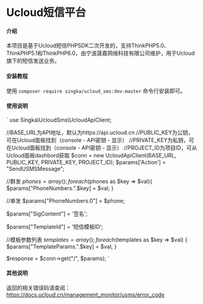 # Ucloud短信平台

#### 介绍
本项目是基于Ucloud短信PHPSDK二次开发的，支持ThinkPHP5.0、ThinkPHP5.1和ThinkPHP6.0，由宁波晟嘉网络科技有限公司维护，用于Ucloud旗下的短信发送业务。

#### 安装教程

使用 `composer require singka/ucloud_sms:dev-master` 命令行安装即可。

#### 使用说明


`
use Singka\UcloudSms\UcloudApiClient;

//BASE_URL为API地址，默认为https://api.ucloud.cn
//PUBLIC_KEY为公钥，可在Ucloud面板找到（console - API密钥 - 显示）
//PRIVATE_KEY为私钥，可在Ucloud面板找到（console - API密钥 - 显示）
//PROJECT_ID为项目ID，可从Ucloud面板dashbord获取
$conn = new UcloudApiClient(BASE_URL, PUBLIC_KEY, PRIVATE_KEY, PROJECT_ID);
$params['Action'] = "SendUSMSMessage";

//群发
$phones = array();
foreach($phones as $key => $val){
    $params["PhoneNumbers.".$key] = $val;
}

//单发
$params["PhoneNumbers.0"] = $phone;

$params["SigContent"] = '签名';

$params["TemplateId"] = ’短信模板ID‘;

//模板参数列表
$templates = array();
foreach($templates as $key => $val) {
    $params["TemplateParams.".$key] = $val;
}

$response = $conn->get("/", $params);
`
#### 其他说明
返回的相关错误码请查阅：https://docs.ucloud.cn/management_monitor/usms/error_code
